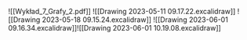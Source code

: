 ![[Wykład_7_Grafy_2.pdf]]
![[Drawing 2023-05-11 09.17.22.excalidraw]]
![[Drawing 2023-05-18 09.15.24.excalidraw]]
![[Drawing 2023-06-01 09.16.34.excalidraw]]![[Drawing 2023-06-01 10.19.08.excalidraw]]
